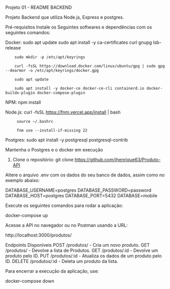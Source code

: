 Projeto 01 - README BACKEND

Projeto Backend que utiliza Node.js, Express e postgres.

Pré-requisitos
Instale os Seguintes softwares e dependências com os seguintes comandos:

Docker: sudo apt update
        sudo apt install -y ca-certificates curl gnupg lsb-release
        
        sudo mkdir -p /etc/apt/keyrings
        
        curl -fsSL https://download.docker.com/linux/ubuntu/gpg | sudo gpg --dearmor -o /etc/apt/keyrings/docker.gpg
        
        sudo apt update
        
        sudo apt install -y docker-ce docker-ce-cli containerd.io docker-buildx-plugin docker-compose-plugin

NPM: npm install

Node.js: curl -fsSL https://fnm.vercel.app/install | bash
         
         source ~/.bashrc
         
         fnm use --install-if-missing 22

Postgres: sudo apt install -y postgresql postgresql-contrib

Mantenha o Postgres e o docker em execução

1. Clone o repositório:
git clone https://github.com/jhenrique63/Produto-API


Altere o arquivo .env com os dados do seu banco de dados, assim como no exemplo abaixo:

DATABASE_USERNAME=postgres
DATABASE_PASSWORD=password
DATABASE_HOST=postgres
DATABASE_PORT=5432
DATABASE=mobile

Execute os seguintes comandos para rodar a aplicação:

docker-compose up 



Acesse a API no navegador ou no Postman usando a URL:

http://localhost:3000/produtos/


Endpoints Disponíveis
POST /produtos/ - Cria um novo produto.
GET /produtos/ - Devolve a lista de Produtos.
GET /produtos/:id - Devolve um produto pelo ID.
PUT /produtos/:id - Atualiza os dados de um produto pelo ID.
DELETE /produtos/:id -  Deleta um produto da lista.


Para encerrar a execução da aplicação, use:

docker-compose down 
